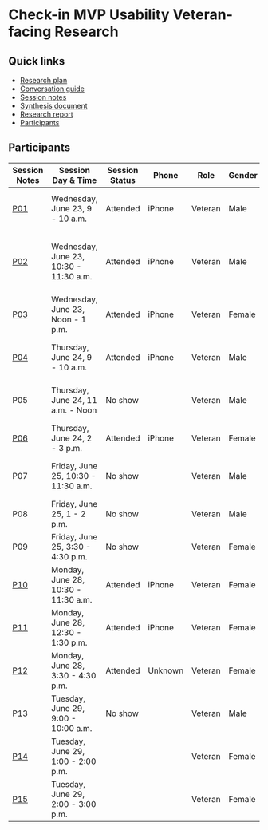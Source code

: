 # Check-in MVP Usability Veteran-facing Research

## Quick links

- [Research plan](https://github.com/department-of-veterans-affairs/va.gov-team/blob/master/products/health-care/checkin/research/veteran-facing/mvp-usability/research-plan.md)
- [Conversation guide](https://github.com/department-of-veterans-affairs/va.gov-team/blob/master/products/health-care/checkin/research/veteran-facing/mvp-usability/conversation-guide.md)
- [Session notes](https://github.com/department-of-veterans-affairs/va.gov-team/tree/master/products/health-care/checkin/research/veteran-facing/mvp-usability/sessions-notes)
- [Synthesis document](https://app.mural.co/t/vsa8243/m/vsa8243/1625079366895/f1363142396561f67e55f596ab3be49ccc343e0b?sender=uc940f53ad96ac0203d6d3631)
- [Research report]()
- [Participants](#participants)

## Participants

| Session Notes   | Session Day & Time | Session Status | Phone | Role                                                  | Gender | Ethnicity                                               | Age      | Education                | Branch             | Location |
| ------------------------------------------------------------ |------------ | ------------ | ------------ | ------------ | ----------------------------------------------------- | ------ | ------------------------------------------------------- | -------- | ------------------------ | ------------------ |
| [P01](https://github.com/department-of-veterans-affairs/va.gov-team/blob/master/products/health-care/checkin/research/veteran-facing/mvp-usability/sessions-notes/P1.md) | Wednesday, June 23, 9 - 10 a.m. | Attended | iPhone | Veteran | Male | White or Caucasian | Prefer not to answer | Associate's degree/trade certificate/vocational training | Coast Guard | KY |
| [P02](https://github.com/department-of-veterans-affairs/va.gov-team/blob/master/products/health-care/checkin/research/veteran-facing/mvp-usability/sessions-notes/P2.md) | Wednesday, June 23, 10:30 - 11:30 a.m. | Attended | iPhone | Veteran | Male | Hispanic, Latino, or Spanish Origin, White or Caucasian | 35 - 44 | Master's degree | Marine Corps | MD |
| [P03](https://github.com/department-of-veterans-affairs/va.gov-team/blob/master/products/health-care/checkin/research/veteran-facing/mvp-usability/sessions-notes/P3.md) | Wednesday, June 23, Noon - 1 p.m. | Attended | iPhone | Veteran | Female | Asian | 45 - 54 | Bachelor's degree | Navy | CA |
| [P04](https://github.com/department-of-veterans-affairs/va.gov-team/blob/master/products/health-care/checkin/research/veteran-facing/mvp-usability/sessions-notes/P4.md) | Thursday, June 24, 9 - 10 a.m. | Attended | iPhone | Veteran | Male | Hispanic, Latino, or Spanish Origin | 25 - 34 | Master's degree | Marine Corps | FL |
| P05 | Thursday, June 24, 11 a.m. - Noon | No show |   | Veteran | Male | American Indian or Alaska Native | Prefer not to answer | Master's degree | Army | VA |
| [P06](https://github.com/department-of-veterans-affairs/va.gov-team/blob/master/products/health-care/checkin/research/veteran-facing/mvp-usability/sessions-notes/P6.md) | Thursday, June 24, 2 - 3 p.m. | Attended | iPhone | Veteran | Female | Black or African American | 55 - 64 | Some college (no degree) | Marine Corps | GA |
| P07 | Friday, June 25, 10:30 - 11:30 a.m. | No show |   | Veteran | Male | Hispanic, Latino, or Spanish Origin | 35 - 44 | High school diploma or equivalent (for ex: GED) | Navy | TX |
| P08 | Friday, June 25, 1 - 2 p.m. | No show |   | Veteran | Male | White or Caucasian | 65 - 74 | Some college (no degree) | Navy | NY |
| P09 | Friday, June 25, 3:30 - 4:30 p.m. | No show |   | Veteran | Female | Black or African American | 35 - 44 | Some college (no degree) | Army | SC |
| [P10](https://github.com/department-of-veterans-affairs/va.gov-team/blob/master/products/health-care/checkin/research/veteran-facing/mvp-usability/sessions-notes/P10.md) | Monday, June 28, 10:30 - 11:30 a.m. | Attended | iPhone | Veteran | Female | Hispanic, Latino, or Spanish Origin | 35 - 44 | Master's degree | Navy | VA |
| [P11](https://github.com/department-of-veterans-affairs/va.gov-team/blob/master/products/health-care/checkin/research/veteran-facing/mvp-usability/sessions-notes/P11.md) | Monday, June 28, 12:30 - 1:30 p.m. | Attended | iPhone | Veteran | Female | White or Caucasian | 65 - 74 | Bachelor's degree | Air Force | Prefer not to answer |
| [P12](https://github.com/department-of-veterans-affairs/va.gov-team/blob/master/products/health-care/checkin/research/veteran-facing/mvp-usability/sessions-notes/P12.md) | Monday, June 28, 3:30 - 4:30 p.m. | Attended | Unknown | Veteran | Female | White or Caucasian | 55 - 64 | Master's degree | Army | MN |
| P13 | Tuesday, June 29, 9:00 - 10:00 a.m. | No show |   | Veteran | Male | Black or African American | 45 - 54 | Some college (No degree) | Air Force | NC |
| [P14](https://github.com/department-of-veterans-affairs/va.gov-team/blob/master/products/health-care/checkin/research/veteran-facing/mvp-usability/sessions-notes/P14.md) | Tuesday, June 29, 1:00 - 2:00 p.m. |  |  | Veteran | Female | White or Caucasian | 35 - 44 | Bachelor's degree | Army | WV |
| [P15](https://github.com/department-of-veterans-affairs/va.gov-team/blob/master/products/health-care/checkin/research/veteran-facing/mvp-usability/sessions-notes/P15.md) | Tuesday, June 29, 2:00 - 3:00 p.m. |  |  | Veteran | Female | Black or African American | 35 - 44 | Associate's degree/trade certificate/vocational training | Air Force | HI |
## 
